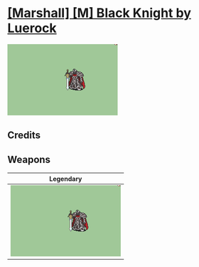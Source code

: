 # [\[Marshall\] \[M\] Black Knight by Luerock](./)
 

<img src="./8.%20Legendary%20Sword%20(Alondite)/Legendary_000.png" alt="[Marshall] [M] Black Knight by Luerock standing" />

## Credits



## Weapons
 

|Legendary |
|  :---: |
| <img alt="Legendary animation" src="./8.%20Legendary%20Sword%20(Alondite)/Legendary.gif" /> |
